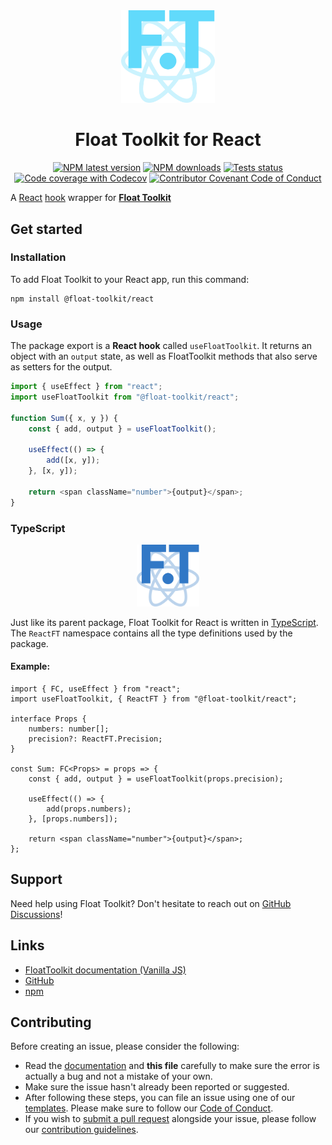 <div align="center" style="margin-bottom: 0.5rem">
	<img src="https://raw.githubusercontent.com/float-toolkit/react/HEAD/media/ftreact.svg" width="150" />
</div>

<div align="center">

# Float Toolkit for React

[![NPM latest version](https://img.shields.io/npm/v/@float-toolkit/react?label=version&logo=npm)](https://www.npmjs.com/package/@float-toolkit/react)
[![NPM downloads](https://img.shields.io/npm/dt/@float-toolkit/react?logo=npm)](https://www.npmjs.com/package/@float-toolkit/react)
[![Tests status](https://img.shields.io/github/workflow/status/float-toolkit/react/Test%20with%20Vitest?label=tests&logo=vite&logoColor=white)](https://github.com/float-toolkit/react/actions/workflows/testWithVitest.yml)
[![Code coverage with Codecov](https://img.shields.io/codecov/c/github/float-toolkit/react/tests?logo=codecov&logoColor=white)](https://codecov.io/gh/float-toolkit/react)
[![Contributor Covenant Code of Conduct](https://img.shields.io/badge/Contributor%20Covenant-2.1-5e0d73)](https://github.com/float-toolkit/react/blob/master/.github/CODE_OF_CONDUCT.md)

</div>

A [React](https://reactjs.org/) [hook](https://reactjs.org/docs/hooks-intro.html) wrapper for
[**Float Toolkit**](https://float-toolkit.web.app/)

## Get started

### Installation

To add Float Toolkit to your React app, run this command:

```sh-session
npm install @float-toolkit/react
```

### Usage

The package export is a **React hook** called `useFloatToolkit`. It returns an object with an `output` state, as well as FloatToolkit
methods that also serve as setters for the output.

```js
import { useEffect } from "react";
import useFloatToolkit from "@float-toolkit/react";

function Sum({ x, y }) {
	const { add, output } = useFloatToolkit();

	useEffect(() => {
		add([x, y]);
	}, [x, y]);

	return <span className="number">{output}</span>;
}
```

### TypeScript

<div align="center" style="margin: 0.5rem 0">
	<img src="https://raw.githubusercontent.com/float-toolkit/react/HEAD/media/tsftreact.svg" width="100" />
</div>

Just like its parent package, Float Toolkit for React is written in [TypeScript](https://www.typescriptlang.org/). The `ReactFT`
namespace contains all the type definitions used by the package.

#### Example:

```tsx
import { FC, useEffect } from "react";
import useFloatToolkit, { ReactFT } from "@float-toolkit/react";

interface Props {
	numbers: number[];
	precision?: ReactFT.Precision;
}

const Sum: FC<Props> = props => {
	const { add, output } = useFloatToolkit(props.precision);

	useEffect(() => {
		add(props.numbers);
	}, [props.numbers]);

	return <span className="number">{output}</span>;
};
```

## Support

Need help using Float Toolkit? Don't hesitate to reach out on
[GitHub Discussions](https://github.com/float-toolkit/react/discussions/categories/q-a)!

## Links

-   [FloatToolkit documentation (Vanilla JS)](https://float-toolkit.web.app)
-   [GitHub](https://github.com/float-toolkit/react)
-   [npm](https://npmjs.com/package/@float-toolkit/react)

## Contributing

Before creating an issue, please consider the following:

-   Read the [documentation](https://float-toolkit.web.app) and **this file** carefully to make sure the error is actually a bug and
    not a mistake of your own.
-   Make sure the issue hasn't already been reported or suggested.
-   After following these steps, you can file an issue using one of our
    [templates](https://github.com/float-toolkit/react/issues/new/choose). Please make sure to follow our
    [Code of Conduct](https://github.com/float-toolkit/react/blob/master/.github/CODE_OF_CONDUCT.md).
-   If you wish to [submit a pull request](https://github.com/float-toolkit/react/compare) alongside your issue, please follow our
    [contribution guidelines](https://github.com/float-toolkit/react/blob/master/.github/CONTRIBUTING.md).
